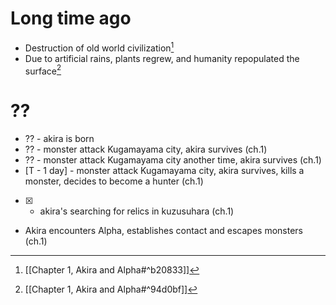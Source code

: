 # Long time ago
- Destruction of old world civilization[^1]
- Due to artificial rains, plants regrew, and humanity repopulated the surface[^2]
# ??
- ?? - akira is born
- ?? - monster attack Kugamayama city, akira survives (ch.1)
- ?? - monster attack Kugamayama city another time, akira survives (ch.1)
- [T - 1 day] - monster attack Kugamayama city, akira survives, kills a monster, decides to become a hunter (ch.1)

- [x] - akira's searching for relics in kuzusuhara (ch.1)
- Akira encounters Alpha, establishes contact and escapes monsters (ch.1)

[^1]: [[Chapter 1, Akira and Alpha#^b20833]]

[^2]: [[Chapter 1, Akira and Alpha#^94d0bf]]
